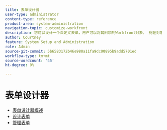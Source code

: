 ```yaml
---
title: 表单设计器
user-type: administrator
content-type: reference
product-area: system-administration
navigation-topic: customize-workfront
description: 您可以设计一个自定义表单，用户可以将其附加到Workfront对象。 处理对象的用户可以填写自定义表单以提供有关对象的信息。
author: Courtney
feature: System Setup and Administration
role: Admin
source-git-commit: 5b6583172b46e980a11fa9dc00895b9add5701ed
workflow-type: tm+mt
source-wordcount: '45'
ht-degree: 0%

---
```


# 表单设计器

* [表单设计器概述](/help/quicksilver/administration-and-setup/customize-workfront/create-manage-custom-forms/form-designer/form-designer-overview.md)
* [设计表单](/help/quicksilver/administration-and-setup/customize-workfront/create-manage-custom-forms/form-designer/design-a-form/design-a-form-toc.md)
* [管理表单](/help/quicksilver/administration-and-setup/customize-workfront/create-manage-custom-forms/form-designer/manage-a-form/manage-a-form-toc.md)
